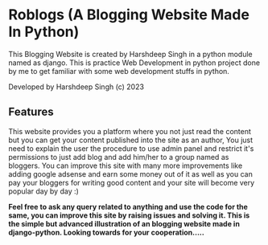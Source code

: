 # Roblogs (A Blogging Website Made In Python)

This Blogging Website is created by Harshdeep Singh in a python module named as django. This is practice Web Development in python project done by me to get familiar with some web development stuffs in python.

Developed by Harshdeep Singh (c) 2023

## Features

This website provides you a platform where you not just read the content but you can get your content published into the site as an author, You just need to explain the user the procedure to use admin panel and restrict it's permissions to just add blog and add him/her to a group named as bloggers. You can improve this site with many more improvements like adding google adsense and earn some money out of it as well as you can pay your bloggers for writing good content and your site will become very popular day by day :)

**Feel free to ask any query related to anything and use the code for the same, you can improve this site by raising issues and solving it. This is the simple but advanced illustration of an blogging website made in django-python. Looking towards for your cooperation.....**